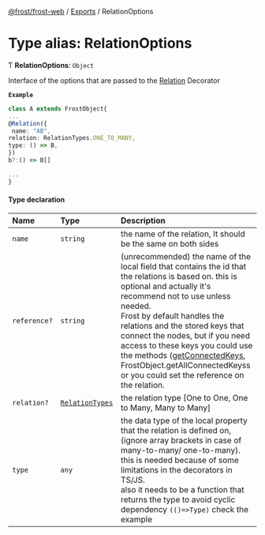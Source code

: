 [@frost/frost-web](../modules.md) / [Exports](../modules.md) / RelationOptions

# Type alias: RelationOptions

Ƭ **RelationOptions**: `Object`

Interface of the options that are passed to the [Relation](../functions/Relation.md) Decorator

**`Example`**

```ts
class A extends FrostObject{
...
@Relation({
 name: "AB",
relation: RelationTypes.ONE_TO_MANY,
type: () => B,
})
b?:() => B[]

...
}
```

#### Type declaration

| Name | Type | Description |
| :------ | :------ | :------ |
| `name` | `string` | the name of the relation, It should be the same on both sides |
| `reference?` | `string` | (unrecommended) the name of the local field that contains the id that the relations is based on. this is optional and actually it's recommend not to use unless needed. <br/> Frost by default handles the relations and the stored keys that connect the nodes, but if you need access to these keys you could use the methods ([getConnectedKeys](../classes/FrostObject.md#getconnectedkeys-1), FrostObject.getAllConnectedKeyss or you could set the reference on the relation. |
| `relation?` | [`RelationTypes`](../enums/RelationTypes.md) | the relation type [One to One, One to Many, Many to Many] |
| `type` | `any` | the data type of the local property that the relation is defined on, (ignore array brackets in case of many-to-many/ one-to-many).<br/> this is needed because of some limitations in the decorators in TS/JS.<br/> also it needs to be a function that returns the type to avoid cyclic dependency ```(()=>Type)```  check the example |
